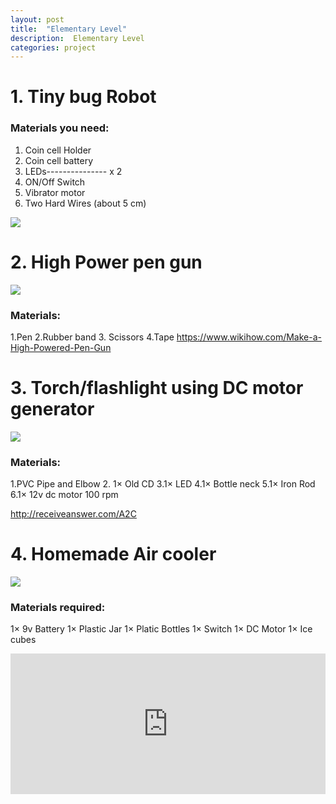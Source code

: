 ```yaml
---
layout: post
title:  "Elementary Level"
description:  Elementary Level
categories: project
---
```




# 1. Tiny bug Robot
### Materials you need:
1. Coin cell Holder
2. Coin cell battery
3. LEDs--------------- x 2
4. ON/Off Switch
5. Vibrator motor 
6. Two Hard Wires (about 5 cm)

![]({{site.baseurl}}/images/Tinkering/Elementary/1.png)




# 2. High Power pen gun

![]({{site.baseurl}}/images/Tinkering/Elementary/2.jpg)

### Materials:
1.Pen 
2.Rubber band
3. Scissors 
4.Tape
https://www.wikihow.com/Make-a-High-Powered-Pen-Gun



# 3. Torch/flashlight using DC motor generator
![]({{site.baseurl}}/images/Tinkering/Elementary/3.jpg)

### Materials:
1.PVC Pipe and Elbow
2. 1× Old CD
 3.1× LED
 4.1× Bottle neck
5.1× Iron Rod
6.1× 12v dc motor 100 rpm

http://receiveanswer.com/A2C
 




# 4. Homemade Air cooler

![]({{site.baseurl}}/images/Tinkering/Elementary/4.jpg)

### Materials required:
1× 9v Battery
1× Plastic Jar
1× Platic Bottles
1× Switch
1× DC Motor
1× Ice cubes

<iframe id="DelayReasoner" src="https://www.youtube.com/embed/RG94HaZegWQ" style="width: 100%; height: 225px" frameborder="0"> 


# 5. Portable Mobile phone charger 9v
![]({{site.baseurl}}/images/Tinkering/Elementary/5.jpg)

### Materials Used:
1 × Soldering board 
1 ×Voltage regulator 7805A 
1 × 9 volt battery 
1 ×Battery snap
Solid wire - White/Black colour (2 cm)
Solid wire- Red color (2 cm)
Female USB connector – Type A


### Circuit Diagram:

![]({{site.baseurl}}/images/Tinkering/Elementary/5.jpg)


# 6.Make hologram projector

### Materials used:
Plastic Bottles
Cutter
Scissors

https://www.youtube.com/watch?v=itvDyS3N6jY







# 7.Make wireless earphones from wired earphones

https://www.youtube.com/watch?v=zSq4IT_jQPM

